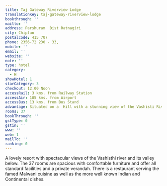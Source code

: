 ```yaml
---
title: Taj Gateway Riverview Lodge
translationKey: taj-gateway-riverview-lodge
bookthrough: ''
mailto: ''
address: Parshuram  Dist Ratnagiri
city: Chiplun
postalcode: 415 707
phone: 2356-72 230 - 33,
mobile: ''
email: ''
website: ''
note: ''
type: hotel
category:
  - H
showHotel: 1
starCategory: 3
checkout: 12.00 Noon
accessRail: 3 kms. from Railway Station
accessAir: 105 kms. from Airport
accessBus: 13 kms. from Bus Stand
advantage: Situated on a  Hill with a stunning view of the Vashisti River
rooms: 37
bookThrough: ''
gstType: 0
gstin: ''
www: ''
web: 1
mailTo: ''
ranking: 0
---
```







A lovely resort with spectacular views of the Vashisthi river and its valley below. The 37 rooms are spacious with comfortable furniture and offer all standard facilities and a private verandah. There is a restaurant serving the famed Malwani cuisine as well as the more well known Indian and Continental dishes.